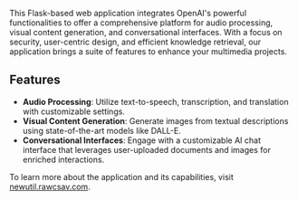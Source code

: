 This Flask-based web application integrates OpenAI's powerful functionalities to offer a comprehensive platform for audio processing, visual content generation, and conversational interfaces. With a focus on security, user-centric design, and efficient knowledge retrieval, our application brings a suite of features to enhance your multimedia projects.

## Features

- **Audio Processing**: Utilize text-to-speech, transcription, and translation with customizable settings.
- **Visual Content Generation**: Generate images from textual descriptions using state-of-the-art models like DALL-E.
- **Conversational Interfaces**: Engage with a customizable AI chat interface that leverages user-uploaded documents and images for enriched interactions.

To learn more about the application and its capabilities, visit [newutil.rawcsav.com](http://newutil.rawcsav.com).
